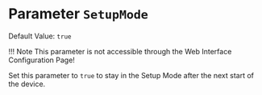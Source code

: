 # Parameter `SetupMode`
Default Value: `true`

!!! Note
    This parameter is not accessible through the Web Interface Configuration Page!

Set this parameter to `true` to stay in the Setup Mode after the next start of the device.
